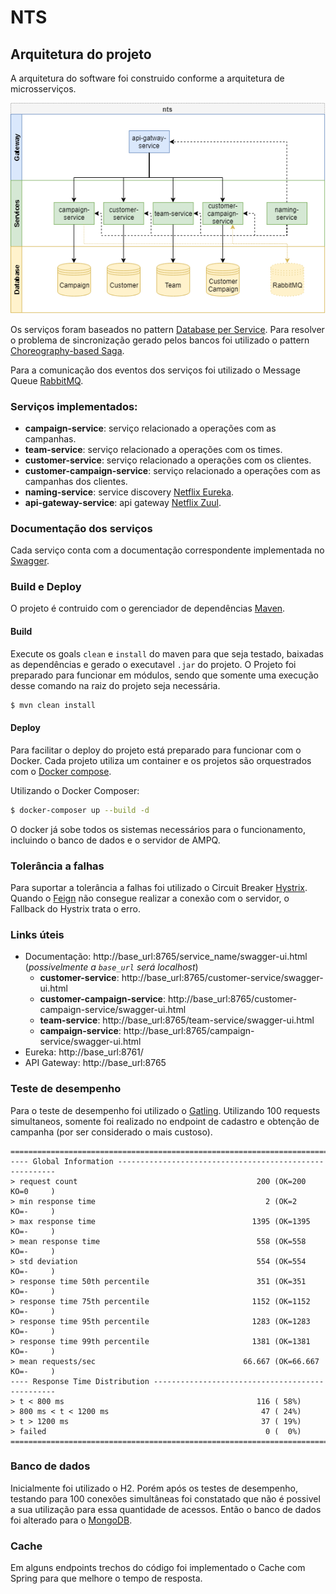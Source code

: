 # NTS  

## Arquitetura do projeto
A arquitetura do software foi construido conforme a arquitetura de microsserviços.  
  
![Architecture](https://github.com/gabrielkirsten/nts/blob/master/docs-assets/nts-architecture.png?raw=true)  
  
Os serviços foram baseados no pattern [Database per Service](https://microservices.io/patterns/data/database-per-service.html). Para resolver o problema de sincronização gerado pelos bancos foi utilizado o pattern [Choreography-based Saga](https://microservices.io/patterns/data/saga.html).  
  
Para a comunicação dos eventos dos serviços foi utilizado o Message Queue [RabbitMQ](https://rabbitmq.com).  
  
### Serviços implementados:  
 - **campaign-service**: serviço relacionado a operações com as campanhas.  
 - **team-service**: serviço relacionado a operações com os times.  
 - **customer-service**: serviço relacionado a operações com os clientes.  
 - **customer-campaign-service**: serviço relacionado a operações com as campanhas dos clientes.  
 - **naming-service**: service discovery [Netflix Eureka](https://github.com/Netflix/eureka).  
 - **api-gateway-service**: api gateway [Netflix Zuul](https://github.com/Netflix/zuul).  
    
### Documentação dos serviços  
  
Cada serviço conta com a documentação correspondente implementada no [Swagger](https://swagger.io/).   
  
### Build e Deploy  
  
O projeto é contruido com o gerenciador de dependências [Maven](https://maven.apache.org/).   
  
#### Build  
Execute os goals `clean` e `install` do maven para que seja testado, baixadas as dependências e gerado o executavel `.jar` do projeto. O Projeto foi preparado para funcionar em módulos, sendo que somente uma execução desse comando na raiz do projeto seja necessária.  
  
```bash  
$ mvn clean install  
```  
  
#### Deploy 
Para facilitar o deploy do projeto está preparado para funcionar com o Docker. Cada projeto utiliza um container e os projetos são orquestrados com o [Docker compose](https://docs.docker.com/compose/).  
  
Utilizando o Docker Composer:  
  
```bash 
$ docker-composer up --build -d  
```  

O docker já sobe todos os sistemas necessários para o funcionamento, incluindo o banco de dados e o servidor de AMPQ.
  
### Tolerância a falhas  
Para suportar a tolerância a falhas foi utilizado o Circuit Breaker [Hystrix](https://github.com/Netflix/Hystrix). Quando o [Feign](https://github.com/OpenFeign/feign) não consegue realizar a conexão com o servidor, o Fallback do Hystrix trata o erro.   
  
### Links úteis  
- Documentação: http://base_url:8765/service_name/swagger-ui.html (*possivelmente a `base_url` será localhost*)  
    - **customer-service**: http://base_url:8765/customer-service/swagger-ui.html  
    - **customer-campaign-service**: http://base_url:8765/customer-campaign-service/swagger-ui.html  
    - **team-service**: http://base_url:8765/team-service/swagger-ui.html  
    - **campaign-service**: http://base_url:8765/campaign-service/swagger-ui.html  
- Eureka: http://base_url:8761/  
- API Gateway: http://base_url:8765  
  
### Teste de desempenho  
Para o teste de desempenho foi utilizado o [Gatling](https://gatling.io/).  Utilizando 100 requests simultaneos, somente foi realizado no endpoint de cadastro e obtenção de campanha (por ser considerado o mais custoso).
  
    ================================================================================
    ---- Global Information --------------------------------------------------------
    > request count                                        200 (OK=200    KO=0     )
    > min response time                                      2 (OK=2      KO=-     )
    > max response time                                   1395 (OK=1395   KO=-     )
    > mean response time                                   558 (OK=558    KO=-     )
    > std deviation                                        554 (OK=554    KO=-     )
    > response time 50th percentile                        351 (OK=351    KO=-     )
    > response time 75th percentile                       1152 (OK=1152   KO=-     )
    > response time 95th percentile                       1283 (OK=1283   KO=-     )
    > response time 99th percentile                       1381 (OK=1381   KO=-     )
    > mean requests/sec                                 66.667 (OK=66.667 KO=-     )
    ---- Response Time Distribution ------------------------------------------------
    > t < 800 ms                                           116 ( 58%)
    > 800 ms < t < 1200 ms                                  47 ( 24%)
    > t > 1200 ms                                           37 ( 19%)
    > failed                                                 0 (  0%)
    ================================================================================


### Banco de dados  
Inicialmente foi utilizado o H2. Porém após os testes de desempenho, testando para 100 conexões simultâneas foi constatado que não é possivel a sua utilização para essa quantidade de acessos. Então o banco de dados foi alterado para o [MongoDB](https://www.mongodb.com/).


### Cache
Em alguns endpoints trechos do código foi implementado o Cache com Spring para que melhore o tempo de resposta. 